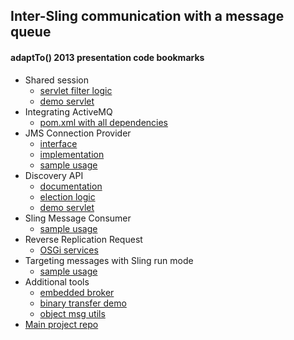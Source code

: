 ## Inter-Sling communication with a message queue
#### adaptTo() 2013 presentation code bookmarks 

* Shared session
  * [servlet filter logic](https://github.com/Cognifide/PoC-Sling-JMS/blob/master/sling-jms-session/src/main/java/com/cognifide/jms/session/SharedSessionFilter.java#L106)
  * [demo servlet](https://github.com/Cognifide/PoC-Sling-JMS/blob/master/sling-jms-sandbox/src/main/java/com/cognifide/jms/sandbox/SharedSessionServlet.java)
* Integrating ActiveMQ
  * [pom.xml with all dependencies](https://github.com/Cognifide/PoC-Sling-JMS/blob/master/sling-jms-activemq/pom.xml)
* JMS Connection Provider
  * [interface](https://github.com/Cognifide/PoC-Sling-JMS/blob/master/sling-jms-api/src/main/java/com/cognifide/jms/api/JmsConnectionProvider.java)
  * [implementation](https://github.com/Cognifide/PoC-Sling-JMS/blob/master/sling-jms-impl-activemq/src/main/java/com/cognifide/jms/impl/activemq/ActiveMQConnectionProvider.java)
  * [sample usage](https://github.com/Cognifide/PoC-Sling-JMS/blob/master/sling-jms-session/src/main/java/com/cognifide/jms/session/SharedSessionFilter.java#L70)
* Discovery API
  * [documentation](http://sling.apache.org/documentation/bundles/discovery-api-and-impl.html)
  * [election logic](https://github.com/Cognifide/PoC-Sling-JMS/blob/master/sling-jms-discovery/src/main/java/com/cognifide/jms/discovery/election/Election.java)
  * [demo servlet](https://github.com/Cognifide/PoC-Sling-JMS/blob/master/sling-jms-sandbox/src/main/java/com/cognifide/jms/sandbox/InfoServlet.java)
* Sling Message Consumer
  * [sample usage](https://github.com/Cognifide/PoC-Sling-JMS/blob/master/sling-jms-session/src/main/java/com/cognifide/jms/session/SharedSessionStorage.java#L30)
* Reverse Replication Request
  * [OSGi services](https://github.com/Cognifide/PoC-Sling-JMS/tree/master/cq-jms-replication/src/main/java/com/cognifide/jms/replication)
* Targeting messages with Sling run mode
  * [sample usage](https://github.com/Cognifide/PoC-Sling-JMS/blob/master/cq-jms-replication/src/main/java/com/cognifide/jms/replication/OutboxEventHandler.java#L100)
* Additional tools
  * [embedded broker](https://github.com/Cognifide/PoC-Sling-JMS/blob/master/sling-jms-impl-activemq/src/main/java/com/cognifide/jms/impl/activemq/ActiveMQEmbeddedBroker.java)
  * [binary transfer demo](https://github.com/Cognifide/PoC-Sling-JMS/blob/master/sling-jms-sandbox/src/main/java/com/cognifide/jms/sandbox/TransferBlob.java)
  * [object msg utils](https://github.com/Cognifide/PoC-Sling-JMS/blob/master/sling-jms-api/src/main/java/com/cognifide/jms/api/ObjectMessageUtils.java)
* [Main project repo](https://github.com/Cognifide/PoC-Sling-JMS)